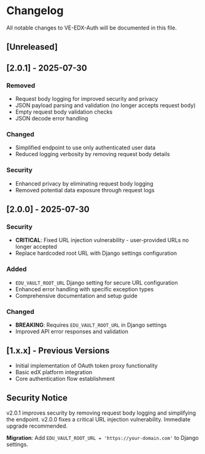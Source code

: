 # Changelog

All notable changes to VE-EDX-Auth will be documented in this file.

## [Unreleased]

## [2.0.1] - 2025-07-30

### Removed
- Request body logging for improved security and privacy
- JSON payload parsing and validation (no longer accepts request body)
- Empty request body validation checks
- JSON decode error handling

### Changed
- Simplified endpoint to use only authenticated user data
- Reduced logging verbosity by removing request body details

### Security
- Enhanced privacy by eliminating request body logging
- Removed potential data exposure through request logs

## [2.0.0] - 2025-07-30

### Security
- **CRITICAL**: Fixed URL injection vulnerability - user-provided URLs no longer accepted
- Replace hardcoded root URL with Django settings configuration

### Added
- `EDU_VAULT_ROOT_URL` Django setting for secure URL configuration
- Enhanced error handling with specific exception types
- Comprehensive documentation and setup guide

### Changed
- **BREAKING**: Requires `EDU_VAULT_ROOT_URL` in Django settings
- Improved API error responses and validation

## [1.x.x] - Previous Versions

- Initial implementation of OAuth token proxy functionality
- Basic edX platform integration
- Core authentication flow establishment

## Security Notice

v2.0.1 improves security by removing request body logging and simplifying the endpoint.
v2.0.0 fixes a critical URL injection vulnerability. Immediate upgrade recommended.

**Migration**: Add `EDU_VAULT_ROOT_URL = 'https://your-domain.com'` to Django settings.
